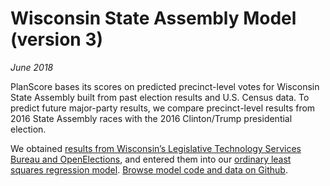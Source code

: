 Wisconsin State Assembly Model (version 3)
===

_June 2018_

PlanScore bases its scores on predicted precinct-level votes for Wisconsin State Assembly built from past election results and U.S. Census data. To predict future major-party results, we compare precinct-level results from 2016 State Assembly races with the 2016 Clinton/Trump presidential election.

We obtained [results from Wisconsin’s Legislative Technology Services Bureau and OpenElections](https://docs.google.com/spreadsheets/d/1vBlVmbB6jmOoU_aVeLg3X3BgaoHAUHxn9h2SlveUbh0), and entered them into our [ordinary least squares regression model](https://github.com/PlanScore/Model-Generator).
[Browse model code and data on Github](https://github.com/PlanScore/Model-WI/tree/a073026).
